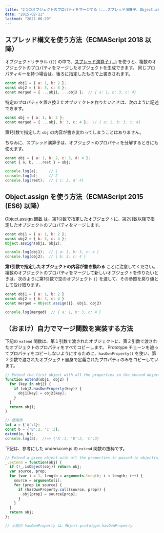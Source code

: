```yaml
---
title: "2つのオブジェクトのプロパティをマージする（...スプレッド演算子、Object.assign）"
date: "2015-02-11"
lastmod: "2021-06-29"
---
```


スプレッド構文を使う方法（ECMAScript 2018 以降）
----

オブジェクトリテラル (`{}`) の中で、[スプレッド演算子 (...)](https://developer.mozilla.org/ja/docs/Web/JavaScript/Reference/Operators/Spread_syntax) を使うと、複数のオブジェクトのプロパティをマージしたオブジェクトを生成できます。
同じプロパティキーを持つ場合は、後ろに指定したもので上書きされます。

```javascript
const obj1 = { a: 1, b: 2 };
const obj2 = { b: 3, c: 4 };
const merged = { ...obj1, ...obj2 };  // { a: 1, b: 3, c: 4}
```

特定のプロパティを置き換えたオブジェクトを作りたいときは、次のように記述できます。

```javascript
const obj = { a: 1, b: 2 };
const merged = { ...obj, b: 3, c: 4 };  // { a: 1, b: 3, c: 4}
```

第1引数で指定した `obj` の内容が書き変わってしまうことはありません。

ちなみに、スプレッド演算子は、オブジェクトのプロパティを分解するときにも使えます。

```javascript
const obj = { a: 1, b: 2, c: 3, d: 4 };
const { a, b, ...rest } = obj;

console.log(a);     // 1
console.log(b);     // 2
console.log(rest);  // { c: 3, d: 4}
```


Object.assign を使う方法（ECMAScript 2015 (ES6) 以降）
----

[Object.assign 関数](https://developer.mozilla.org/ja/docs/Web/JavaScript/Reference/Global_Objects/Object/assign) は、第1引数で指定したオブジェクトに、第2引数以降で指定したオブジェクトのプロパティをマージします。

```javascript
const obj1 = { a: 1, b: 2 };
const obj2 = { b: 3, c: 4 };
Object.assign(obj1, obj2);

console.log(obj1);  // { a: 1, b: 3, c: 4 }
console.log(obj2);  // { b: 3, c: 4 }
```

__第1引数で指定したオブジェクトの内容が書き換わる__ ことに注意してください。
複数のオブジェクトのプロパティをマージして新しいオブジェクトを作りたいときは、次のように第1引数で空のオブジェクト `{}` を渡して、その参照を戻り値として受け取ります。

```javascript
const obj1 = { a: 1, b: 2 }
const obj2 = { b: 3, c: 4 }
const merged = Object.assign({}, obj1, obj2)

console.log(merged)  // { a: 1, b: 3, c: 4 }
```


（おまけ）自力でマージ関数を実装する方法
----

下記の `extend` 関数は、第１引数で渡されたオブジェクトに、第２引数で渡されたオブジェクトのプロパティをすべてコピーします。
Prototype チェーンを辿ってプロパティをコピーしないようにするために、`hasOwnProperty()` を使い、第２引数で渡されたオブジェクト自身で定義されたプロパティのみをコピーしています。

```javascript
// Extend the first object with all the properties in the second object.
function extend(obj1, obj2) {
  for (key in obj2) {
    if (obj2.hasOwnProperty(key)) {
      obj1[key] = obj2[key];
    }
  }
  return obj1;
}

// 使用例
let a = {'A':1};
const b = {'B':2, 'C':3};
extend(a, b);
console.log(a);  //=> {'A':1, 'B':2, 'C':3}
```

下記は、参考にした underscore.js の `extend` 関数の抜粋です。

```javascript
// Extend a given object with all the properties in passed-in object(s).
_.extend = function(obj) {
  if (!_.isObject(obj)) return obj;
  var source, prop;
  for (var i = 1, length = arguments.length; i < length; i++) {
    source = arguments[i];
    for (prop in source) {
      if (hasOwnProperty.call(source, prop)) {
        obj[prop] = source[prop];
      }
    }
  }
  return obj;
};

// 上記の hasOwnProperty は、Object.prototype.hasOwnProperty
```

